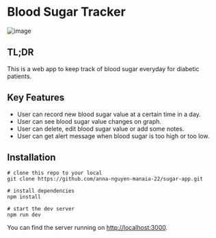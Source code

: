 # Blood Sugar Tracker
![image](https://github.com/anna-nguyen-manaia-22/sugar-app/assets/107183001/f08f7324-0a94-4a09-9107-d33a46586518)

## TL;DR
This is a web app to keep track of blood sugar everyday for diabetic patients.

## Key Features
* User can record new blood sugar value at a certain time in a day.
* User can see blood sugar value changes on graph.
* User can delete, edit blood sugar value or add some notes.
* User can get alert message when blood sugar is too high or too low.

## Installation
```
# clone this repo to your local
git clone https://github.com/anna-nguyen-manaia-22/sugar-app.git

# install dependencies
npm install 

# start the dev server
npm run dev
```

You can find the server running on [http://localhost:3000](http://localhost:3000).
